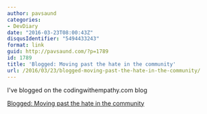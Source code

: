 ```yaml
---
author: pavsaund
categories:
- DevDiary
date: "2016-03-23T08:00:43Z"
disqusIdentifier: "5494433243"
format: link
guid: http://pavsaund.com/?p=1789
id: 1789
title: 'Blogged: Moving past the hate in the community'
url: /2016/03/23/blogged-moving-past-the-hate-in-the-community/
---
```


I've blogged on the codingwithempathy.com blog

<a href="http://codingwithempathy.com/2016/03/23/moving-past-the-hate-in-the-community/">Blogged: Moving past the hate in the community</a>